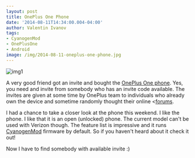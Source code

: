 ```yaml
---
layout: post
title: OnePlus One Phone
date: '2014-08-11T14:34:00.004-04:00'
author: Valentin Ivanov
tags:
- CyanogenMod
- OnePlusOne
- Android
image: /img/2014-08-11-oneplus-one-phone.jpg
---
```

![img1](https://1.bp.blogspot.com/-M9ie4w3ZN7c/U-kLvB_TyyI/AAAAAAAABgI/7ZwsWANbrOI/s1600/cm-camera.jpg)

A very good friend got an invite and bought the [OnePlus One phone](https://oneplus.net/one#features). Yes, you need and invite from somebody who has an invite code available. The invites are given at some time by OnePlus team to individuals who already own the device and sometime randomly thought their online <[forums](https://forums.oneplus.net/).

I had a chance to take a closer look at the phone this weekend. I like the phone. I like that it is an open (unlocked) phone. The current model can't be used with Verizon though. The feature list is impressive and it runs [CyanogenMod](https://oneplus.net/one#cyanogenmod) firmware by default. So if you haven't heard about it check it out!

Now I have to find somebody with available invite :)